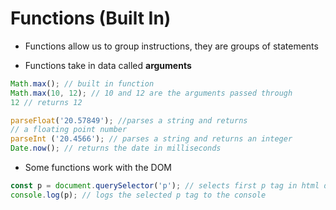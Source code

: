 # Functions (Built In)

* Functions allow us to group instructions, they are groups of statements

* Functions take in data called **arguments**

```javascript
Math.max(); // built in function
Math.max(10, 12); // 10 and 12 are the arguments passed through
12 // returns 12

parseFloat('20.57849'); //parses a string and returns 
// a floating point number
parseInt ('20.4566'); // parses a string and returns an integer
Date.now(); // returns the date in milliseconds
```

* Some functions work with the DOM

```javascript
const p = document.querySelector('p'); // selects first p tag in html document
console.log(p); // logs the selected p tag to the console
```